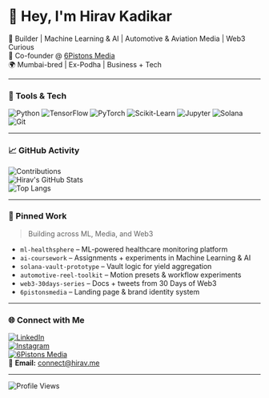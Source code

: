 # 👋 Hey, I'm Hirav Kadikar

🚀 Builder | Machine Learning & AI | Automotive & Aviation Media | Web3 Curious  
🏁 Co-founder @ [6Pistons Media](https://instagram.com/6pistonsmedia)  
🌍 Mumbai-bred | Ex-Podha | Business + Tech

---

### 🧰 Tools & Tech

![Python](https://img.shields.io/badge/-Python-333?style=flat&logo=python)
![TensorFlow](https://img.shields.io/badge/-TensorFlow-333?style=flat&logo=tensorflow)
![PyTorch](https://img.shields.io/badge/-PyTorch-333?style=flat&logo=pytorch)
![Scikit-Learn](https://img.shields.io/badge/-ScikitLearn-333?style=flat&logo=scikit-learn)
![Jupyter](https://img.shields.io/badge/-Jupyter-333?style=flat&logo=jupyter)
![Solana](https://img.shields.io/badge/-Solana-333?style=flat&logo=solana)
![Git](https://img.shields.io/badge/-Git-333?style=flat&logo=git)

---

### 📈 GitHub Activity

![Contributions](https://github-readme-activity-graph.vercel.app/graph?username=hiravk&theme=tokyo-night)  
![Hirav's GitHub Stats](https://github-readme-stats.vercel.app/api?username=hiravk&show_icons=true&theme=tokyonight&hide_title=true)  
![Top Langs](https://github-readme-stats.vercel.app/api/top-langs/?username=hiravk&layout=compact&theme=tokyonight)

---

### 📌 Pinned Work
> Building across ML, Media, and Web3

- `ml-healthsphere` – ML-powered healthcare monitoring platform  
- `ai-coursework` – Assignments + experiments in Machine Learning & AI  
- `solana-vault-prototype` – Vault logic for yield aggregation  
- `automotive-reel-toolkit` – Motion presets & workflow experiments  
- `web3-30days-series` – Docs + tweets from 30 Days of Web3  
- `6pistonsmedia` – Landing page & brand identity system  

---

### 🌐 Connect with Me

[![LinkedIn](https://img.shields.io/badge/-LinkedIn-0077B5?style=flat&logo=linkedin)](https://linkedin.com/in/hiravk)  
[![Instagram](https://img.shields.io/badge/-Instagram-E4405F?style=flat&logo=instagram)](https://instagram.com/6pistonsmedia)  
[![6Pistons Media](https://img.shields.io/badge/-6Pistons-grey?style=flat)](https://www.6pistons.com)  
📩 **Email:** [connect@hirav.me](mailto:connect@hirav.me)

---

![Profile Views](https://komarev.com/ghpvc/?username=hiravk&style=flat-square&color=blue)
